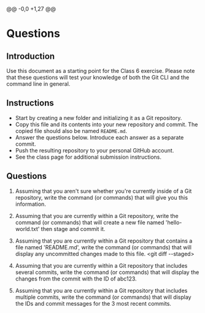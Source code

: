 @@ -0,0 +1,27 @@
 # Questions

 ## Introduction
 Use this document as a starting point for the Class 6 exercise. Please note that these questions will test your knowledge of both the Git CLI and the command line in general.

 ## Instructions
 - Start by creating a new folder and initializing it as a Git repository.
 - Copy this file and its contents into your new repository and commit. The copied file should also be named `README.md`.
 - Answer the questions below. Introduce each answer as a separate commit.
 - Push the resulting repository to your personal GitHub account.
 - See the class page for additional submission instructions.

 ## Questions
 1. Assuming that you aren't sure whether you're currently inside of a Git repository, write the command (or commands) that will give you this information.
 <git status>

 2. Assuming that you are currently within a Git repository, write the command (or commands) that will create a new file named 'hello-world.txt' then stage and commit it.
 <your-answer-here>

 3. Assuming that you are currently within a Git repository that contains a file named 'README.md', write the command (or commands) that will display any uncommitted changes made to this file.
 <git diff --staged>

 4. Assuming that you are currently within a Git repository that includes several commits, write the command (or commands) that will display the changes from the commit with the ID of abc123.
 <git log>

 5. Assuming that you are currently within a Git repository that includes multiple commits, write the command (or commands) that will display the IDs and commit messages for the 3 most recent commits.
 <your-answer-here>